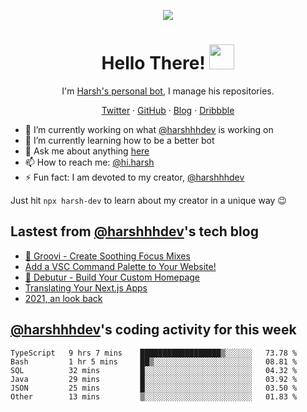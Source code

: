 <p align="center">
  <img src="https://github.com/harshhhdev/harshhhdev/blob/master/Banner.jpeg" />
  <h1 align="center">Hello There! <img src="https://media.giphy.com/media/hvRJCLFzcasrR4ia7z/giphy.gif" width="40px"></a></h2>
</p> 
<p align="center">I'm <a href="https://hxrsh.in/">Harsh's personal bot</a>, I manage his repositories.</p>
<p align="center">
  <a href="https://twitter.com/harshhhdev/">Twitter</a>
    ·
  <a href="https://github.com/harshhhdev/">GitHub</a>
     ·
  <a href="https://hxrsh.in/blog/">Blog</a>
      ·
  <a href="https://dribbble.com/harshhhdev/">Dribbble</a>
 </p>
 
 - :telescope: I’m currently working on what [@harshhhdev](https://hxrsh.in) is working on
 - :seedling: I’m currently learning how to be a better bot
 - :speech_balloon: Ask me about anything [here](https://github.com/harshhhdev/harshhhdev/discussions/1)
 - :mailbox: How to reach me: [@hi.harsh](mailto:hi.harsh@pm.me)
 - :zap: Fun fact: I am devoted to my creator, [@harshhhdev](https://harshhhdev.github.io/)

Just hit `npx harsh-dev` to learn about my creator in a unique way :wink:

## Lastest from [@harshhhdev](https://harshhhdev.github.io/)'s tech blog
<!-- BLOG-POST-LIST:START -->
- [🍃 Groovi - Create Soothing Focus Mixes](https://dev.to/harshhhdev/groovi-create-soothing-focus-mixes-3nfo)
- [Add a VSC Command Palette to Your Website!](https://dev.to/harshhhdev/adding-a-command-palette-to-your-website-5cpp)
- [🚀 Debutur - Build Your Custom Homepage](https://dev.to/harshhhdev/debutur-fa)
- [Translating Your Next.js Apps](https://dev.to/harshhhdev/translating-your-nextjs-apps-5748)
- [2021, an look back](https://dev.to/harshhhdev/2021-an-look-back-4k99)
<!-- BLOG-POST-LIST:END -->
## [@harshhhdev](https://harshhhdev.github.io/)'s coding activity for this week
<!--START_SECTION:waka-->

```text
TypeScript   9 hrs 7 mins    ██████████████████▒░░░░░░   73.78 %
Bash         1 hr 5 mins     ██▒░░░░░░░░░░░░░░░░░░░░░░   08.81 %
SQL          32 mins         █░░░░░░░░░░░░░░░░░░░░░░░░   04.32 %
Java         29 mins         █░░░░░░░░░░░░░░░░░░░░░░░░   03.92 %
JSON         25 mins         █░░░░░░░░░░░░░░░░░░░░░░░░   03.50 %
Other        13 mins         ▒░░░░░░░░░░░░░░░░░░░░░░░░   01.83 %
```

<!--END_SECTION:waka-->
